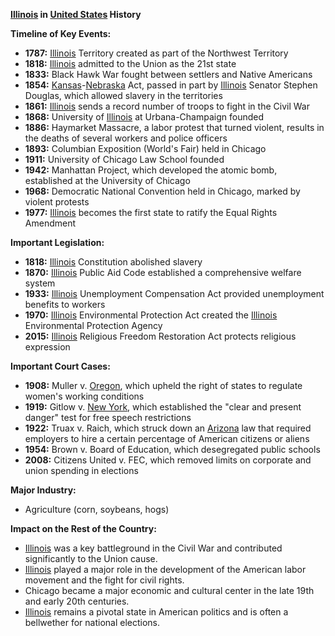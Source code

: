 **[Illinois](./../illinois/) in [United States](./../united-states/) History**

**Timeline of Key Events:**

* **1787:** [Illinois](./../illinois/) Territory created as part of the Northwest Territory
* **1818:** [Illinois](./../illinois/) admitted to the Union as the 21st state
* **1833:** Black Hawk War fought between settlers and Native Americans
* **1854:** [Kansas](./../kansas/)-[Nebraska](./../nebraska/) Act, passed in part by [Illinois](./../illinois/) Senator Stephen Douglas, which allowed slavery in the territories
* **1861:** [Illinois](./../illinois/) sends a record number of troops to fight in the Civil War
* **1868:** University of [Illinois](./../illinois/) at Urbana-Champaign founded
* **1886:** Haymarket Massacre, a labor protest that turned violent, results in the deaths of several workers and police officers
* **1893:** Columbian Exposition (World's Fair) held in Chicago
* **1911:** University of Chicago Law School founded
* **1942:** Manhattan Project, which developed the atomic bomb, established at the University of Chicago
* **1968:** Democratic National Convention held in Chicago, marked by violent protests
* **1977:** [Illinois](./../illinois/) becomes the first state to ratify the Equal Rights Amendment

**Important Legislation:**

* **1818:** [Illinois](./../illinois/) Constitution abolished slavery
* **1870:** [Illinois](./../illinois/) Public Aid Code established a comprehensive welfare system
* **1933:** [Illinois](./../illinois/) Unemployment Compensation Act provided unemployment benefits to workers
* **1970:** [Illinois](./../illinois/) Environmental Protection Act created the [Illinois](./../illinois/) Environmental Protection Agency
* **2015:** [Illinois](./../illinois/) Religious Freedom Restoration Act protects religious expression

**Important Court Cases:**

* **1908:** Muller v. [Oregon](./../oregon/), which upheld the right of states to regulate women's working conditions
* **1919:** Gitlow v. [New York](./../new-york/), which established the "clear and present danger" test for free speech restrictions
* **1922:** Truax v. Raich, which struck down an [Arizona](./../arizona/) law that required employers to hire a certain percentage of American citizens or aliens
* **1954:** Brown v. Board of Education, which desegregated public schools
* **2008:** Citizens United v. FEC, which removed limits on corporate and union spending in elections

**Major Industry:**

* Agriculture (corn, soybeans, hogs)

**Impact on the Rest of the Country:**

* [Illinois](./../illinois/) was a key battleground in the Civil War and contributed significantly to the Union cause.
* [Illinois](./../illinois/) played a major role in the development of the American labor movement and the fight for civil rights.
* Chicago became a major economic and cultural center in the late 19th and early 20th centuries.
* [Illinois](./../illinois/) remains a pivotal state in American politics and is often a bellwether for national elections.